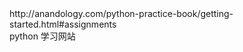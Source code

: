 <div>http://anandology.com/python-practice-book/getting-started.html#assignments</div><div>python 学习网站</div><div><br /></div>
